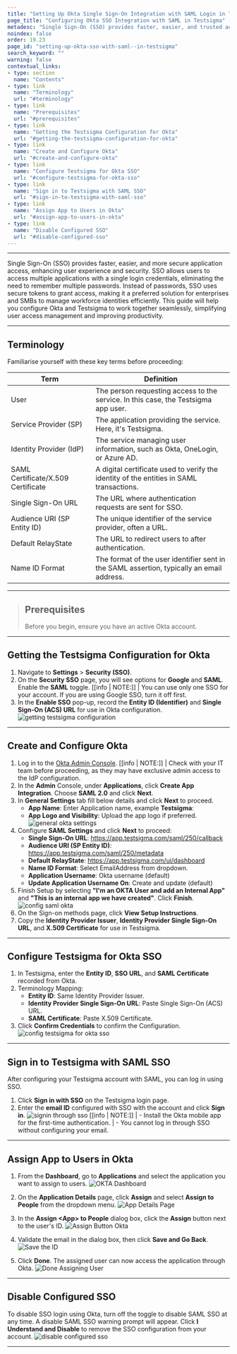 ```yaml
---
title: "Setting Up Okta Single Sign-On Integration with SAML Login in Testsigma"
page_title: "Configuring Okta SSO Integration with SAML in Testsigma"
metadesc: "Single Sign-On (SSO) provides faster, easier, and trusted access to applications. Learn how to set up Single Sign-On (SSO) with SAML login easily in Testsigma."
noindex: false
order: 19.23
page_id: "setting-up-okta-sso-with-saml--in-testsigma"
search_keyword: ""
warning: false
contextual_links:
- type: section
  name: "Contents"
- type: link
  name: "Terminology"
  url: "#terminology"
- type: link
  name: "Prerequisites"
  url: "#prerequisites"
- type: link
  name: "Getting the Testsigma Configuration for Okta"
  url: "#getting-the-testsigma-configuration-for-okta"
- type: link
  name: "Create and Configure Okta"
  url: "#create-and-configure-okta"
- type: link
  name: "Configure Testsigma for Okta SSO"
  url: "#configure-testsigma-for-okta-sso"
- type: link
  name: "Sign in to Testsigma with SAML SSO"
  url: "#sign-in-to-testsigma-with-saml-sso"
- type: link
  name: "Assign App to Users in Okta"
  url: "#assign-app-to-users-in-okta"
- type: link
  name: "Disable Configured SSO"
  url: "#disable-configured-sso"
---
```


---

Single Sign-On (SSO) provides faster, easier, and more secure application access, enhancing user experience and security. SSO allows users to access multiple applications with a single login credentials, eliminating the need to remember multiple passwords. Instead of passwords, SSO uses secure tokens to grant access, making it a preferred solution for enterprises and SMBs to manage workforce identities efficiently. This guide will help you configure Okta and Testsigma to work together seamlessly, simplifying user access management and improving productivity.

---

## **Terminology**

Familiarise yourself with these key terms before proceeding:

| Term                             | Definition                                                                          |
|----------------------------------|-------------------------------------------------------------------------------------|
| User                             | The person requesting access to the service. In this case, the Testsigma app user.   |
| Service Provider (SP)            | The application providing the service. Here, it's Testsigma.                        |
| Identity Provider (IdP)          | The service managing user information, such as Okta, OneLogin, or Azure AD.         |
| SAML Certificate/X.509 Certificate | A digital certificate used to verify the identity of the entities in SAML transactions. |
| Single Sign-On URL               | The URL where authentication requests are sent for SSO.                             |
| Audience URI (SP Entity ID)      | The unique identifier of the service provider, often a URL.                         |
| Default RelayState               | The URL to redirect users to after authentication.                                  |
| Name ID Format                   | The format of the user identifier sent in the SAML assertion, typically an email address. |

---

> ## **Prerequisites**
>
> Before you begin, ensure you have an active Okta account.

---

## **Getting the Testsigma Configuration for Okta**

1. Navigate to **Settings** > **Security (SSO)**.
2. On the **Security SSO** page, you will see options for **Google** and **SAML**. Enable the **SAML** toggle.
[[info | NOTE:]]
| You can use only one SSO for your account. If you are using Google SSO, turn it off first.
3. In the **Enable SSO** pop-up, record the **Entity ID (Identifier)** and **Single Sign-On (ACS) URL** for use in Okta configuration. ![getting testsigma configuration](https://s3.amazonaws.com/static-docs.testsigma.com/new_images/projects/applications/getting_testsigma_configuration.gif)

---

## **Create and Configure Okta**

1. Log in to the [Okta Admin Console](https://www.okta.com/login).
[[info | NOTE:]]
| Check with your IT team before proceeding, as they may have exclusive admin access to the IdP configuration.
1. In the **Admin** Console, under **Applications**, click **Create App Integration**. Choose **SAML 2.0** and click **Next**.
2. In **General Settings** tab fill below details and click **Next** to proceed.
    - **App Name**: Enter Application name, example **Testsigma**:
    - **App Logo and Visibility**: Upload the app logo if preferred. ![general okta settings](https://s3.amazonaws.com/static-docs.testsigma.com/new_images/projects/applications/okta_general_settings.gif)
3. Configure **SAML Settings** and click **Next** to proceed:
    - **Single Sign-On URL**: https://app.testsigma.com/saml/250/callback
    - **Audience URI (SP Entity ID)**: https://app.testsigma.com/saml/250/metadata
    - **Default RelayState**: https://app.testsigma.com/ui/dashboard
    - **Name ID Format**: Select EmailAddress from dropdown.
    - **Application Username**: Okta username (default)
    - **Update Application Username On**: Create and update (default)
4. Finish Setup by selecting **"I'm an OKTA User and add an Internal App"** and **"This is an internal app we have created"**. Click **Finish**. ![config saml okta](https://s3.amazonaws.com/static-docs.testsigma.com/new_images/projects/applications/config_saml_okta.gif)
5. On the Sign-on methods page, click **View Setup Instructions**.
6. Copy the **Identity Provider Issuer**, **Identity Provider Single Sign-On URL**, and **X.509 Certificate** for use in Testsigma.

---

## **Configure Testsigma for Okta SSO**

1. In Testsigma, enter the **Entity ID**, **SSO URL**, and **SAML Certificate** recorded from Okta.
2. Terminology Mapping:
    - **Entity ID**: Same Identity Provider Issuer.
    - **Identity Provider Single Sign-On URL**: Paste Single Sign-On (ACS) URL.
    - **SAML Certificate**: Paste X.509 Certificate.
3. Click **Confirm Credentials** to confirm the Configuration. ![config testsigma for okta sso](https://s3.amazonaws.com/static-docs.testsigma.com/new_images/projects/applications/config_testsigma_okta_id.gif)

---

## **Sign in to Testsigma with SAML SSO**

After configuring your Testsigma account with SAML, you can log in using SSO.

1. Click **Sign in with SSO** on the Testsigma login page.
2. Enter the **email ID** configured with SSO with the account and click **Sign in**. ![signin through sso](https://s3.amazonaws.com/static-docs.testsigma.com/new_images/projects/applications/signin_through_sso.gif)
[[info | NOTE:]]
| - Install the Okta mobile app for the first-time authentication. 
| - You cannot log in through SSO without configuring your email.

---

## **Assign App to Users in Okta**


1. From the **Dashboard**, go to **Applications** and select the application you want to assign to users.
   ![OKTA Dashboard](https://s3.amazonaws.com/static-docs.testsigma.com/new_images/projects/applications/Okta_DB.png)

2. On the **Application Details** page, click **Assign** and select **Assign to People** from the dropdown menu.
   ![App Details Page](https://s3.amazonaws.com/static-docs.testsigma.com/new_images/projects/applications/Assign_Users_Okta.png)

3. In the **Assign &lt;App&gt; to People** dialog box, click the **Assign** button next to the user's ID.
   ![Assign Button Okta](https://s3.amazonaws.com/static-docs.testsigma.com/new_images/projects/applications/Assign_User_Button.png)

4. Validate the email in the dialog box, then click **Save and Go Back**.
   ![Save the ID](https://s3.amazonaws.com/static-docs.testsigma.com/new_images/projects/applications/Save_ID_Okta.png)

5. Click **Done**. The assigned user can now access the application through Okta.
   ![Done Assigning User](https://s3.amazonaws.com/static-docs.testsigma.com/new_images/projects/applications/Done_Adding_User_In_Okta.png)

---

## **Disable Configured SSO**

To disable SSO login using Okta, turn off the toggle to disable SAML SSO at any time. A disable SAML SSO warning prompt will appear. Click **I Understand and Disable** to remove the SSO configuration from your account. ![disable configured sso](https://s3.amazonaws.com/static-docs.testsigma.com/new_images/projects/applications/disable_configured_sso.gif)

---